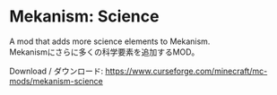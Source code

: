# Mekanism: Science
A mod that adds more science elements to Mekanism.  
Mekanismにさらに多くの科学要素を追加するMOD。

Download / ダウンロード: https://www.curseforge.com/minecraft/mc-mods/mekanism-science
